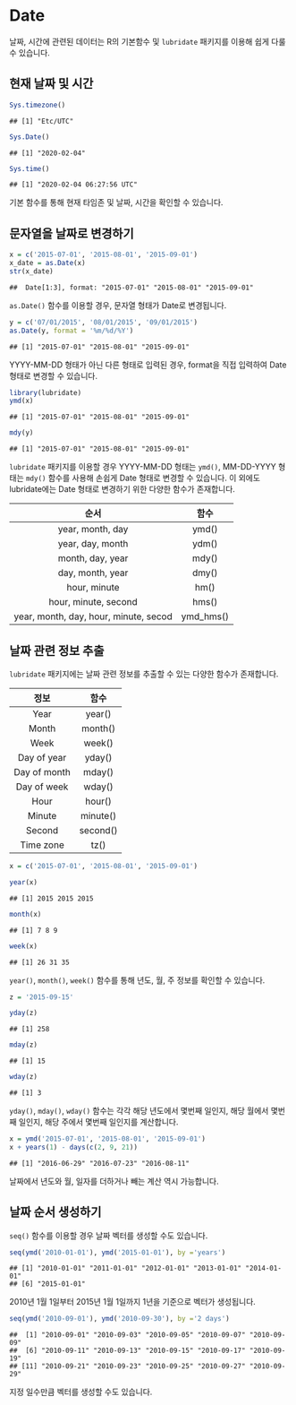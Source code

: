 
# Date

날짜, 시간에 관련된 데이터는 R의 기본함수 및 `lubridate` 패키지를 이용해 쉽게 다룰 수 있습니다.

## 현재 날짜 및 시간 


```r
Sys.timezone()
```

```
## [1] "Etc/UTC"
```

```r
Sys.Date()
```

```
## [1] "2020-02-04"
```

```r
Sys.time()
```

```
## [1] "2020-02-04 06:27:56 UTC"
```

기본 함수를 통해 현재 타임존 및 날짜, 시간을 확인할 수 있습니다.

## 문자열을 날짜로 변경하기



```r
x = c('2015-07-01', '2015-08-01', '2015-09-01')
x_date = as.Date(x)
str(x_date)
```

```
##  Date[1:3], format: "2015-07-01" "2015-08-01" "2015-09-01"
```

`as.Date()` 함수를 이용할 경우, 문자열 형태가 Date로 변경됩니다.


```r
y = c('07/01/2015', '08/01/2015', '09/01/2015')
as.Date(y, format = '%m/%d/%Y')
```

```
## [1] "2015-07-01" "2015-08-01" "2015-09-01"
```

YYYY-MM-DD 형태가 아닌 다른 형태로 입력된 경우, format을 직접 입력하여 Date 형태로 변경할 수 있습니다.


```r
library(lubridate)
ymd(x)
```

```
## [1] "2015-07-01" "2015-08-01" "2015-09-01"
```

```r
mdy(y)
```

```
## [1] "2015-07-01" "2015-08-01" "2015-09-01"
```

`lubridate` 패키지를 이용할 경우 YYYY-MM-DD 형태는 `ymd()`, MM-DD-YYYY 형태는 `mdy()` 함수를 사용해 손쉽게 Date 형태로 변경할 수 있습니다. 이 외에도 lubridate에는 Date 형태로 변경하기 위한 다양한 함수가 존재합니다.

<table class="table table-striped table-hover" style="margin-left: auto; margin-right: auto;">
 <thead>
  <tr>
   <th style="text-align:center;"> 순서 </th>
   <th style="text-align:center;"> 함수 </th>
  </tr>
 </thead>
<tbody>
  <tr>
   <td style="text-align:center;"> year, month, day </td>
   <td style="text-align:center;"> ymd() </td>
  </tr>
  <tr>
   <td style="text-align:center;"> year, day, month </td>
   <td style="text-align:center;"> ydm() </td>
  </tr>
  <tr>
   <td style="text-align:center;"> month, day, year </td>
   <td style="text-align:center;"> mdy() </td>
  </tr>
  <tr>
   <td style="text-align:center;"> day, month, year </td>
   <td style="text-align:center;"> dmy() </td>
  </tr>
  <tr>
   <td style="text-align:center;"> hour, minute </td>
   <td style="text-align:center;"> hm() </td>
  </tr>
  <tr>
   <td style="text-align:center;"> hour, minute, second </td>
   <td style="text-align:center;"> hms() </td>
  </tr>
  <tr>
   <td style="text-align:center;"> year, month, day, hour, minute, secod </td>
   <td style="text-align:center;"> ymd_hms() </td>
  </tr>
</tbody>
</table>

## 날짜 관련 정보 추출

`lubridate` 패키지에는 날짜 관련 정보를 추출할 수 있는 다양한 함수가 존재합니다.

<table class="table table-striped table-hover" style="margin-left: auto; margin-right: auto;">
 <thead>
  <tr>
   <th style="text-align:center;"> 정보 </th>
   <th style="text-align:center;"> 함수 </th>
  </tr>
 </thead>
<tbody>
  <tr>
   <td style="text-align:center;"> Year </td>
   <td style="text-align:center;"> year() </td>
  </tr>
  <tr>
   <td style="text-align:center;"> Month </td>
   <td style="text-align:center;"> month() </td>
  </tr>
  <tr>
   <td style="text-align:center;"> Week </td>
   <td style="text-align:center;"> week() </td>
  </tr>
  <tr>
   <td style="text-align:center;"> Day of year </td>
   <td style="text-align:center;"> yday() </td>
  </tr>
  <tr>
   <td style="text-align:center;"> Day of month </td>
   <td style="text-align:center;"> mday() </td>
  </tr>
  <tr>
   <td style="text-align:center;"> Day of week </td>
   <td style="text-align:center;"> wday() </td>
  </tr>
  <tr>
   <td style="text-align:center;"> Hour </td>
   <td style="text-align:center;"> hour() </td>
  </tr>
  <tr>
   <td style="text-align:center;"> Minute </td>
   <td style="text-align:center;"> minute() </td>
  </tr>
  <tr>
   <td style="text-align:center;"> Second </td>
   <td style="text-align:center;"> second() </td>
  </tr>
  <tr>
   <td style="text-align:center;"> Time zone </td>
   <td style="text-align:center;"> tz() </td>
  </tr>
</tbody>
</table>


```r
x = c('2015-07-01', '2015-08-01', '2015-09-01')
```


```r
year(x)
```

```
## [1] 2015 2015 2015
```

```r
month(x)
```

```
## [1] 7 8 9
```

```r
week(x)
```

```
## [1] 26 31 35
```

`year()`, `month()`, `week()` 함수를 통해 년도, 월, 주 정보를 확인할 수 있습니다.


```r
z = '2015-09-15'
```


```r
yday(z)
```

```
## [1] 258
```

```r
mday(z)
```

```
## [1] 15
```

```r
wday(z)
```

```
## [1] 3
```

`yday()`, `mday()`, `wday()` 함수는 각각 해당 년도에서 몇번째 일인지, 해당 월에서 몇번째 일인지, 해당 주에서 몇번째 일인지를 계산합니다.


```r
x = ymd('2015-07-01', '2015-08-01', '2015-09-01') 
x + years(1) - days(c(2, 9, 21))
```

```
## [1] "2016-06-29" "2016-07-23" "2016-08-11"
```

날짜에서 년도와 월, 일자를 더하거나 빼는 계산 역시 가능합니다.

## 날짜 순서 생성하기

`seq()` 함수를 이용할 경우 날짜 벡터를 생성할 수도 있습니다.


```r
seq(ymd('2010-01-01'), ymd('2015-01-01'), by ='years')
```

```
## [1] "2010-01-01" "2011-01-01" "2012-01-01" "2013-01-01" "2014-01-01"
## [6] "2015-01-01"
```

2010년 1월 1일부터 2015년 1월 1일까지 1년을 기준으로 벡터가 생성됩니다.


```r
seq(ymd('2010-09-01'), ymd('2010-09-30'), by ='2 days')
```

```
##  [1] "2010-09-01" "2010-09-03" "2010-09-05" "2010-09-07" "2010-09-09"
##  [6] "2010-09-11" "2010-09-13" "2010-09-15" "2010-09-17" "2010-09-19"
## [11] "2010-09-21" "2010-09-23" "2010-09-25" "2010-09-27" "2010-09-29"
```

지정 일수만큼 벡터를 생성할 수도 있습니다.


